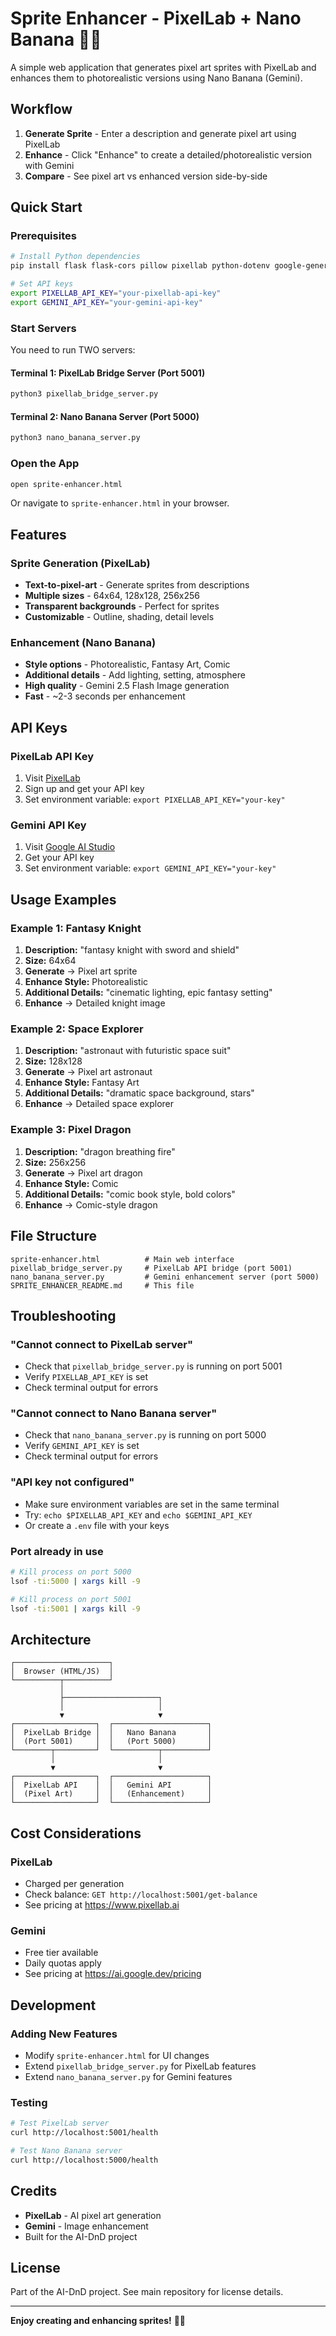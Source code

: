 # Sprite Enhancer - PixelLab + Nano Banana 🎨🍌

A simple web application that generates pixel art sprites with PixelLab and enhances them to photorealistic versions using Nano Banana (Gemini).

## Workflow

1. **Generate Sprite** - Enter a description and generate pixel art using PixelLab
2. **Enhance** - Click "Enhance" to create a detailed/photorealistic version with Gemini
3. **Compare** - See pixel art vs enhanced version side-by-side

## Quick Start

### Prerequisites

```bash
# Install Python dependencies
pip install flask flask-cors pillow pixellab python-dotenv google-generativeai

# Set API keys
export PIXELLAB_API_KEY="your-pixellab-api-key"
export GEMINI_API_KEY="your-gemini-api-key"
```

### Start Servers

You need to run TWO servers:

#### Terminal 1: PixelLab Bridge Server (Port 5001)
```bash
python3 pixellab_bridge_server.py
```

#### Terminal 2: Nano Banana Server (Port 5000)
```bash
python3 nano_banana_server.py
```

### Open the App

```bash
open sprite-enhancer.html
```

Or navigate to `sprite-enhancer.html` in your browser.

## Features

### Sprite Generation (PixelLab)
- **Text-to-pixel-art** - Generate sprites from descriptions
- **Multiple sizes** - 64x64, 128x128, 256x256
- **Transparent backgrounds** - Perfect for sprites
- **Customizable** - Outline, shading, detail levels

### Enhancement (Nano Banana)
- **Style options** - Photorealistic, Fantasy Art, Comic
- **Additional details** - Add lighting, setting, atmosphere
- **High quality** - Gemini 2.5 Flash Image generation
- **Fast** - ~2-3 seconds per enhancement

## API Keys

### PixelLab API Key
1. Visit [PixelLab](https://www.pixellab.ai)
2. Sign up and get your API key
3. Set environment variable: `export PIXELLAB_API_KEY="your-key"`

### Gemini API Key
1. Visit [Google AI Studio](https://ai.google.dev/)
2. Get your API key
3. Set environment variable: `export GEMINI_API_KEY="your-key"`

## Usage Examples

### Example 1: Fantasy Knight
1. **Description:** "fantasy knight with sword and shield"
2. **Size:** 64x64
3. **Generate** → Pixel art sprite
4. **Enhance Style:** Photorealistic
5. **Additional Details:** "cinematic lighting, epic fantasy setting"
6. **Enhance** → Detailed knight image

### Example 2: Space Explorer
1. **Description:** "astronaut with futuristic space suit"
2. **Size:** 128x128
3. **Generate** → Pixel art astronaut
4. **Enhance Style:** Fantasy Art
5. **Additional Details:** "dramatic space background, stars"
6. **Enhance** → Detailed space explorer

### Example 3: Pixel Dragon
1. **Description:** "dragon breathing fire"
2. **Size:** 256x256
3. **Generate** → Pixel art dragon
4. **Enhance Style:** Comic
5. **Additional Details:** "comic book style, bold colors"
6. **Enhance** → Comic-style dragon

## File Structure

```
sprite-enhancer.html          # Main web interface
pixellab_bridge_server.py     # PixelLab API bridge (port 5001)
nano_banana_server.py         # Gemini enhancement server (port 5000)
SPRITE_ENHANCER_README.md     # This file
```

## Troubleshooting

### "Cannot connect to PixelLab server"
- Check that `pixellab_bridge_server.py` is running on port 5001
- Verify `PIXELLAB_API_KEY` is set
- Check terminal output for errors

### "Cannot connect to Nano Banana server"
- Check that `nano_banana_server.py` is running on port 5000
- Verify `GEMINI_API_KEY` is set
- Check terminal output for errors

### "API key not configured"
- Make sure environment variables are set in the same terminal
- Try: `echo $PIXELLAB_API_KEY` and `echo $GEMINI_API_KEY`
- Or create a `.env` file with your keys

### Port already in use
```bash
# Kill process on port 5000
lsof -ti:5000 | xargs kill -9

# Kill process on port 5001
lsof -ti:5001 | xargs kill -9
```

## Architecture

```
┌─────────────────────┐
│  Browser (HTML/JS)  │
└──────────┬──────────┘
           │
           ├─────────────────────┐
           │                     │
           ▼                     ▼
┌──────────────────┐  ┌─────────────────────┐
│  PixelLab Bridge │  │   Nano Banana       │
│  (Port 5001)     │  │   (Port 5000)       │
└────────┬─────────┘  └──────────┬──────────┘
         │                       │
         ▼                       ▼
┌──────────────────┐  ┌─────────────────────┐
│  PixelLab API    │  │   Gemini API        │
│  (Pixel Art)     │  │   (Enhancement)     │
└──────────────────┘  └─────────────────────┘
```

## Cost Considerations

### PixelLab
- Charged per generation
- Check balance: `GET http://localhost:5001/get-balance`
- See pricing at https://www.pixellab.ai

### Gemini
- Free tier available
- Daily quotas apply
- See pricing at https://ai.google.dev/pricing

## Development

### Adding New Features
- Modify `sprite-enhancer.html` for UI changes
- Extend `pixellab_bridge_server.py` for PixelLab features
- Extend `nano_banana_server.py` for Gemini features

### Testing
```bash
# Test PixelLab server
curl http://localhost:5001/health

# Test Nano Banana server
curl http://localhost:5000/health
```

## Credits

- **PixelLab** - AI pixel art generation
- **Gemini** - Image enhancement
- Built for the AI-DnD project

## License

Part of the AI-DnD project. See main repository for license details.

---

**Enjoy creating and enhancing sprites!** 🎨✨

